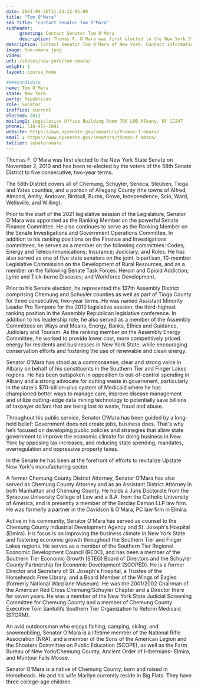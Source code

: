 ```yaml
---
date: 2024-04-26T11:54:12-05:00
title: "Tom O'Mara"
seo_title: "contact Senator Tom O'Mara"
subheader:
     greeting: Contact Senator Tom O'Mara
     description: Thomas F. O'Mara was first elected to the New York State Senate on November 2, 2010 and has been re-elected by the voters of the 58th Senate District to five consecutive, two-year terms. He assumed office in 2013.
description: Contact Senator Tom O'Mara of New York. Contact information for Tom O'Mara includes email address, phone number, and mailing address.
image: tom-omara.jpeg
video:
url: /states/new-york/tom-omara/
weight: 1
layout: course_home

####candidate
name: Tom O'Mara
state: New York
party: Republican
role: Senator
inoffice: current
elected: 2011
mailing1: Legislative Office Building Room 706 LOB Albany, NY 12247
phone1: 518-455-2091
website: https://www.nysenate.gov/senators/thomas-f-omara/
email : https://www.nysenate.gov/senators/thomas-f-omara/
twitter: senatoromara
---
```


Thomas F. O'Mara was first elected to the New York State Senate on November 2, 2010 and has been re-elected by the voters of the 58th Senate District to five consecutive, two-year terms.

The 58th District covers all of Chemung, Schuyler, Seneca, Steuben, Tioga and Yates counties, and a portion of Allegany County (the towns of Alfred, Almond, Amity, Andover, Birdsall, Burns, Grove, Independence, Scio, Ward, Wellsville, and Willing).

Prior to the start of the 2021 legislative session of the Legislature, Senator O'Mara was appointed as the Ranking Member on the powerful Senate Finance Committee.  He also continues to serve as the Ranking Member on the Senate Investigations and Government Operations Committee.  In addition to his ranking positions on the Finance and Investigations committees, he serves as a member on the following committees: Codes; Energy and Telecommunications; Insurance; Judiciary; and Rules.  He has also served as one of five state senators on the joint, bipartisan, 10-member Legislative Commission on the Development of Rural Resources, and as a member on the following Senate Task Forces: Heroin and Opioid Addiction; Lyme and Tick-borne Diseases; and Workforce Development.

Prior to his Senate election, he represented the 137th Assembly District comprising Chemung and Schuyler counties as well as part of Tioga County for three consecutive, two-year terms.  He was named Assistant Minority Leader Pro Tempore for the 2010 legislative session, the third-highest ranking position in the Assembly Republican legislative conference. In addition to his leadership role, he also served as a member of the Assembly Committees on Ways and Means, Energy, Banks, Ethics and Guidance, Judiciary and Tourism.  As the ranking member on the Assembly Energy Committee, he worked to provide lower cost, more competitively priced energy for residents and businesses in New York State, while encouraging conservation efforts and fostering the use of renewable and clean energy.   

Senator O'Mara has stood as a commonsense, clear and strong voice in Albany on behalf of his constituents in the Southern Tier and Finger Lakes regions.  He has been outspoken in opposition to out-of-control spending in Albany and a strong advocate for cutting waste in government, particularly in the state's $70-billion-plus system of Medicaid where he has championed better ways to manage care, improve disease management and utilize cutting-edge data mining technology to potentially save billions of taxpayer dollars that are being lost to waste, fraud and abuse.   

Throughout his public service, Senator O’Mara has been guided by a long-held belief:  Government does not create jobs, business does.  That's why he’s focused on developing public policies and strategies that allow state government to improve the economic climate for doing business in New York by opposing tax increases, and reducing state spending, mandates, overregulation and oppressive property taxes.  

In the Senate he has been at the forefront of efforts to revitalize Upstate New York's manufacturing sector.

A former Chemung County District Attorney, Senator O’Mara has also served as Chemung County Attorney and as an Assistant District Attorney in both Manhattan and Chemung County. He holds a Juris Doctorate from the Syracuse University College of Law and a B.A. from the Catholic University of America, and is presently a member of the Barclay Damon LLP law firm.  He was formerly a partner in the Davidson & O’Mara, PC law firm in Elmira.

Active in his community, Senator O'Mara has served as counsel to the Chemung County Industrial Development Agency and St. Joseph's Hospital (Elmira).  His focus is on improving the business climate in New York State and fostering economic growth throughout the Southern Tier and Finger Lakes regions.  He serves as a member of the Southern Tier Regional Economic Development Council (REDC), and has been a member of the Southern Tier Economic Growth (STEG) Board of Directors and the Schuyler County Partnership for Economic Development (SCOPED).  He is a former Director and Secretary of St. Joseph's Hospital, a Trustee of the Horseheads Free Library, and a Board Member of the Wings of Eagles (formerly National Warplane Museum). He was the 2001/2002 Chairman of the American Red Cross Chemung/Schuyler Chapter and a Director there for seven years.  He was a member of the New York State Judicial Screening Committee for Chemung County and a member of Chemung County Executive Tom Santulli’s Southern Tier Organization to Reform Medicaid (STORM).

An avid outdoorsman who enjoys fishing, camping, skiing, and snowmobiling, Senator O’Mara is a lifetime member of the National Rifle Association (NRA), and a member of the Sons of the American Legion and the Shooters Committee on Public Education (SCOPE), as well as the Farm Bureau of New York/Chemung County, Ancient Order of Hibernians- Elmira, and Montour Falls Moose.

Senator O'Mara is a native of Chemung County, born and raised in Horseheads. He and his wife Marilyn currently reside in Big Flats.  They have three college-age children.
